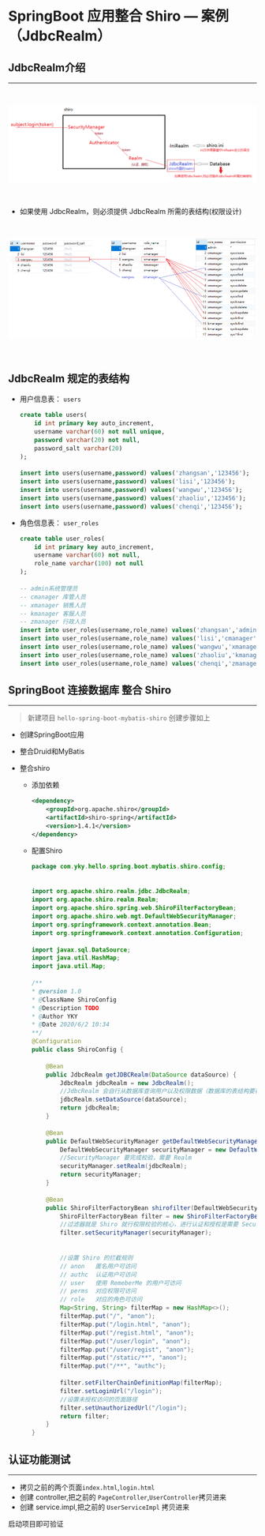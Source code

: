 # **SpringBoot 应用整合 Shiro — 案例（JdbcRealm）**
## **JdbcRealm介绍**
---

<br />

![](/assets/apache-shiro/yky_20200424145508674.png)

<br />

- 如果使用 JdbcRealm，则必须提供 JdbcRealm 所需的表结构(权限设计)

<br />

![](/assets/apache-shiro/yky_20200424152851569.png)

<br />

## **JdbcRealm 规定的表结构**

- 用户信息表： `users`

    ```SQL
    create table users(
        id int primary key auto_increment,
        username varchar(60) not null unique,
        password varchar(20) not null,
        password_salt varchar(20)
    );

    insert into users(username,password) values('zhangsan','123456');
    insert into users(username,password) values('lisi','123456');
    insert into users(username,password) values('wangwu','123456');
    insert into users(username,password) values('zhaoliu','123456');
    insert into users(username,password) values('chenqi','123456');
    ```
- 角色信息表： `user_roles`

    ```SQL
    create table user_roles(
        id int primary key auto_increment,
        username varchar(60) not null,
        role_name varchar(100) not null
    );

    -- admin系统管理员
    -- cmanager 库管人员
    -- xmanager 销售人员
    -- kmanager 客服人员
    -- zmanager 行政人员 
    insert into user_roles(username,role_name) values('zhangsan','admin');
    insert into user_roles(username,role_name) values('lisi','cmanager');
    insert into user_roles(username,role_name) values('wangwu','xmanager');
    insert into user_roles(username,role_name) values('zhaoliu','kmanager');
    insert into user_roles(username,role_name) values('chenqi','zmanager');   
    ```

## **SpringBoot 连接数据库 整合 Shiro**
---
> 新建项目 `hello-spring-boot-mybatis-shiro` 创建步骤如上

- 创建SpringBoot应用

- 整合Druid和MyBatis

- 整合shiro

    - 添加依赖
        ```xml
        <dependency>
            <groupId>org.apache.shiro</groupId>
            <artifactId>shiro-spring</artifactId>
            <version>1.4.1</version>
        </dependency>
        ```
    - 配置Shiro
        ```java
        package com.yky.hello.spring.boot.mybatis.shiro.config;


        import org.apache.shiro.realm.jdbc.JdbcRealm;
        import org.apache.shiro.realm.Realm;
        import org.apache.shiro.spring.web.ShiroFilterFactoryBean;
        import org.apache.shiro.web.mgt.DefaultWebSecurityManager;
        import org.springframework.context.annotation.Bean;
        import org.springframework.context.annotation.Configuration;

        import javax.sql.DataSource;
        import java.util.HashMap;
        import java.util.Map;

        /**
        * @version 1.0
        * @ClassName ShiroConfig
        * @Description TODO
        * @Author YKY
        * @Date 2020/6/2 10:34
        **/
        @Configuration
        public class ShiroConfig {

            @Bean
            public JdbcRealm getJDBCRealm(DataSource dataSource) {
                JdbcRealm jdbcRealm = new JdbcRealm();
                //JdbcRealm 会自行从数据库查询用户以及权限数据（数据库的表结构要符合 JdbcRealm 的规范）
                jdbcRealm.setDataSource(dataSource);
                return jdbcRealm;
            }

            @Bean
            public DefaultWebSecurityManager getDefaultWebSecurityManager(JdbcRealm jdbcRealm) {
                DefaultWebSecurityManager securityManager = new DefaultWebSecurityManager();
                //SecurityManager 要完成校验，需要 Realm
                securityManager.setRealm(jdbcRealm);
                return securityManager;
            }

            @Bean
            public ShiroFilterFactoryBean shirofilter(DefaultWebSecurityManager securityManager) {
                ShiroFilterFactoryBean filter = new ShiroFilterFactoryBean();
                //过滤器就是 Shiro 就行权限校验的核心，进行认证和授权是需要 SecurityManager 的
                filter.setSecurityManager(securityManager);


                //设置 Shiro 的拦截规则
                // anon   匿名用户可访问
                // authc  认证用户可访问
                // user   使用 RemeberMe 的用户可访问
                // perms  对应权限可访问
                // role   对应的角色可访问
                Map<String, String> filterMap = new HashMap<>();
                filterMap.put("/", "anon");
                filterMap.put("/login.html", "anon");
                filterMap.put("/regist.html", "anon");
                filterMap.put("/user/login", "anon");
                filterMap.put("/user/regist", "anon");
                filterMap.put("/static/**", "anon");
                filterMap.put("/**", "authc");

                filter.setFilterChainDefinitionMap(filterMap);
                filter.setLoginUrl("/login");
                //设置未授权访问的页面路径
                filter.setUnauthorizedUrl("/login");
                return filter;
            }
        }
       
        ```
## **认证功能测试**
---
- 拷贝之前的两个页面`index.html`,`login.html`
- 创建 controller,把之前的 `PageController`,`UserController`拷贝进来
- 创建 service.impl,把之前的 `UserServiceImpl` 拷贝进来

启动项目即可验证



    
    